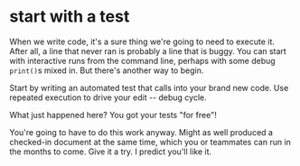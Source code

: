 
# start with a test

When we write code,
it's a sure thing we're going to need to execute it.
After all, a line that never ran is probably a line that is buggy.
You can start with interactive runs from the command line,
perhaps with some debug `print()`s mixed in.
But there's another way to begin.

Start by writing an automated test that calls into your brand new code.
Use repeated execution to drive your edit -- debug cycle.

What just happened here?
You got your tests "for free"!

You're going to have to do this work anyway.
Might as well produced a checked-in document at the same time,
which you or teammates can run in the months to come.
Give it a try. I predict you'll like it.
